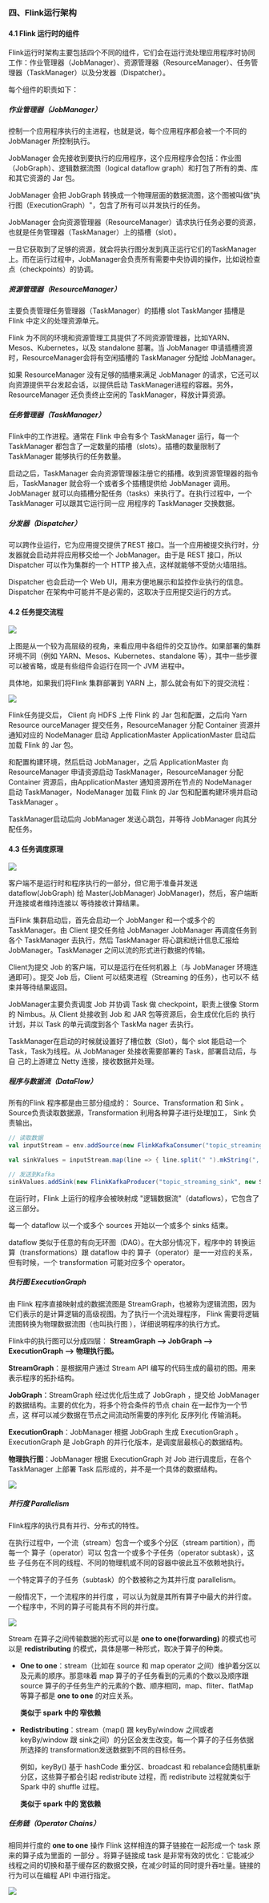 ### 四、Flink运行架构

#### 4.1 Flink 运行时的组件

Flink运行时架构主要包括四个不同的组件，它们会在运行流处理应用程序时协同工作：作业管理器（JobManager）、资源管理器（ResourceManager）、任务管理器（TaskManager）以及分发器（Dispatcher）。

每个组件的职责如下：

##### 作业管理器（JobManager）

控制一个应用程序执行的主进程，也就是说，每个应用程序都会被一个不同的 JobManager 所控制执行。

JobManager 会先接收到要执行的应用程序，这个应用程序会包括：作业图（JobGraph）、逻辑数据流图（logical dataflow graph）和打包了所有的类、库和其它资源的 Jar 包。

JobManager 会把 JobGraph 转换成一个物理层面的数据流图，这个图被叫做"执行图（ExecutionGraph）"，包含了所有可以并发执行的任务。 

JobManager 会向资源管理器（ResourceManager）请求执行任务必要的资源，也就是任务管理器（TaskManager）上的插槽（slot）。

一旦它获取到了足够的资源，就会将执行图分发到真正运行它们的TaskManager上。而在运行过程中，JobManager会负责所有需要中央协调的操作，比如说检查点（checkpoints）的协调。

##### 资源管理器（ResourceManager）

主要负责管理任务管理器（TaskManager）的插槽 slot TaskManger 插槽是 Flink 中定义的处理资源单元。

Flink 为不同的环境和资源管理工具提供了不同资源管理器，比如YARN、Mesos、Kubernetes，以及 standalone 部署。当 JobManager 申请插槽资源时，ResourceManager会将有空闲插槽的 TaskManager 分配给 JobManager。

如果 ResourceManager 没有足够的插槽来满足 JobManager 的请求，它还可以向资源提供平台发起会话，以提供启动 TaskManager进程的容器。另外，ResourceManager 还负责终止空闲的 TaskManager，释放计算资源。

##### 任务管理器（TaskManager）

Flink中的工作进程。通常在 Flink 中会有多个 TaskManager 运行，每一个 TaskManager 都包含了一定数量的插槽（slots）。插槽的数量限制了 TaskManager 能够执行的任务数量。

启动之后，TaskManager 会向资源管理器注册它的插槽。收到资源管理器的指令后，TaskManager 就会将一个或者多个插槽提供给 JobManager 调用。JobManager 就可以向插槽分配任务（tasks）来执行了。在执行过程中，一个 TaskManager 可以跟其它运行同一应 用程序的 TaskManager 交换数据。

##### 分发器（Dispatcher）

可以跨作业运行，它为应用提交提供了REST 接口。当一个应用被提交执行时，分发器就会启动并将应用移交给一个 JobManager。由于是 REST 接口，所以 Dispatcher 可以作为集群的一个 HTTP 接入点，这样就能够不受防火墙阻挡。

Dispatcher 也会启动一个 Web UI，用来方便地展示和监控作业执行的信息。 Dispatcher 在架构中可能并不是必需的，这取决于应用提交运行的方式。

#### 4.2 任务提交流程
![](../images/202106_1/19.png)

上图是从一个较为高层级的视角，来看应用中各组件的交互协作。如果部署的集群环境不同（例如 YARN、Mesos、Kubernetes、standalone 等），其中一些步骤可以被省略，或是有些组件会运行在同一个 JVM 进程中。

具体地，如果我们将Flink 集群部署到 YARN 上，那么就会有如下的提交流程：

![](../images/202106_1/18.png)

Flink任务提交后， Client 向 HDFS 上传 Flink 的 Jar 包和配置，之后向 Yarn Resource ourceManager 提交任务，ResourceManager 分配 Container 资源并通知对应的 NodeManager 启动 ApplicationMaster ApplicationMaster 启动后加载 Flink 的 Jar 包。

和配置构建环境，然后启动 JobManager，之后 ApplicationMaster 向 ResourceManager 申请资源启动 TaskManager，ResourceManager 分配 Container 资源后，由ApplicationMaster 通知资源所在节点的 NodeManager 启动 TaskManager，NodeManager 加载 Flink 的 Jar 包和配置构建环境并启动 TaskManager 。

TaskManager启动后向 JobManager 发送心跳包，并等待 JobManager 向其分配任务。

#### 4.3 任务调度原理

![](../images/202106_1/20.png)

客户端不是运行时和程序执行的一部分，但它用于准备并发送dataflow(JobGraph) 给 Master(JobManager) JobManager)，然后，客户端断开连接或者维持连接以
等待接收计算结果。

当Flink 集群启动后，首先会启动一个 JobManger 和一个或多个的TaskManager。由 Client 提交任务给 JobManager JobManager 再调度任务到各个 TaskManager 去执行，然后 TaskManager 将心跳和统计信息汇报给 JobManager。TaskManager 之间以流的形式进行数据的传输。

Client为提交 Job 的客户端，可以是运行在任何机器上（与 JobManager 环境连通即可）。提交 Job 后，Client 可以结束进程（Streaming 的任务），也可以不
结束并等待结果返回。

JobManager主要负责调度 Job 并协调 Task 做 checkpoint，职责上很像 Storm 的 Nimbus。从 Client 处接收到 Job 和 JAR 包等资源后，会生成优化后的
执行计划，并以 Task 的单元调度到各个 TaskMa nager 去执行。

TaskManager在启动的时候就设置好了槽位数（Slot），每个 slot 能启动一个Task，Task为线程。从 JobManager 处接收需要部署的 Task，部署启动后，与自
己的上游建立 Netty 连接，接收数据并处理。

##### 程序与数据流（DataFlow）

所有的Flink 程序都是由三部分组成的： Source、Transformation 和 Sink 。
Source负责读取数据源，Transformation 利用各种算子进行处理加工， Sink 负责输出。

```scala
// 读取数据
val inputStream = env.addSource(new FlinkKafkaConsumer("topic_streaming", new SimpleStringSchema, properties))

val sinkValues = inputStream.map(line => { line.split(" ").mkString(", ")})

// 发送到Kafka
sinkValues.addSink(new FlinkKafkaProducer("topic_streaming_sink", new SimpleStringSchema, properties))
```

在运行时，Flink 上运行的程序会被映射成 "逻辑数据流"（dataflows），它包含了这三部分。

每一个 dataflow 以一个或多个 sources 开始以一个或多个 sinks 结束。 

dataflow 类似于任意的有向无环图（DAG）。在大部分情况下，程序中的 转换运算（transformations）跟 dataflow 中的 算子（operator）是一一对应的关系，但有时候，一个 transformation 可能对应多个 operator。

##### 执行图 ExecutionGraph

由 Flink 程序直接映射成的数据流图是 StreamGraph，也被称为逻辑流图，因为它们表示的是计算逻辑的高级视图。为了执行一个流处理程序， Flink 需要将逻辑流图转换为物理数据流图（也叫执行图 ），详细说明程序的执行方式。



Flink中的执行图可以分成四层： **StreamGraph --> JobGraph --> ExecutionGraph --> 物理执行图。**

**StreamGraph**：是根据用户通过 Stream API 编写的代码生成的最初的图。用来表示程序的拓扑结构。

**JobGraph**：StreamGraph 经过优化后生成了 JobGraph ，提交给 JobManager 的数据结构。主要的优化为，将多个符合条件的节点 chain 在一起作为一个节点，这
样可以减少数据在节点之间流动所需要的序列化 反序列化 传输消耗。

**ExecutionGraph**：JobManager 根据 JobGraph 生成 ExecutionGraph 。ExecutionGraph 是 JobGraph 的并行化版本，是调度层最核心的数据结构。

**物理执行图**：JobManager 根据 ExecutionGraph 对 Job 进行调度后，在各个TaskManager 上部署 Task 后形成的，并不是一个具体的数据结构。

![](../images/202106_1/21.png)

##### 并行度 Parallelism

Flink程序的执行具有并行、分布式的特性。

在执行过程中，一个流（stream）包含一个或多个分区（stream partition），而每一个 算子（operator）可以 包含一个或多个子任务（operator subtask），这些 子任务在不同的线程、不同的物理机或不同的容器中彼此互不依赖地执行。

一个特定算子的子任务（subtask）的个数被称之为其并行度 parallelism。

一般情况下，一个流程序的并行度 ，可以认为就是其所有算子中最大的并行度。一个程序中，不同的算子可能具有不同的并行度。

![](../images/202106_1/22.png)

Stream 在算子之间传输数据的形式可以是 **one to one(forwarding)** 的模式也可以是 **redistributing** 的模式，具体是哪一种形式，取决于算子的种类。

- **One to one**：stream（比如在 source 和 map operator 之间）维护着分区以及元素的顺序。那意味着 map 算子的子任务看到的元素的个数以及顺序跟 source 算子的子任务生产的元素的个数、顺序相同，map、fliter、flatMap 等算子都是 **one to one** 的对应关系。

    **类似于 spark 中的 窄依赖**

- **Redistributing**：stream（map() 跟 keyBy/window 之间或者 keyBy/window 跟 sink之间）的分区会发生改变。每一个算子的子任务依据所选择的 transformation发送数据到不同的目标任务。

    例如，keyBy() 基于 hashCode 重分区、broadcast 和 rebalance会随机重新分区，这些算子都会引起 redistribute 过程，而 redistribute 过程就类似于Spark 中的 shuffle 过程。

    **类似于 spark 中的 宽依赖**

##### 任务链（Operator Chains）

相同并行度的 **one to one** 操作 Flink 这样相连的算子链接在一起形成一个 task 原来的算子成为里面的 一部分 。将算子链接成 task 是非常有效的优化：它能减少线程之间的切换和基于缓存区的数据交换，在减少时延的同时提升吞吐量。链接的行为可以在编程 API 中进行指定。

![](../images/202106_1/23.png)

